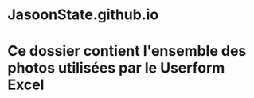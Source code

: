# JasoonState.github.io

# Ce dossier contient l'ensemble des photos utilisées par le Userform Excel
